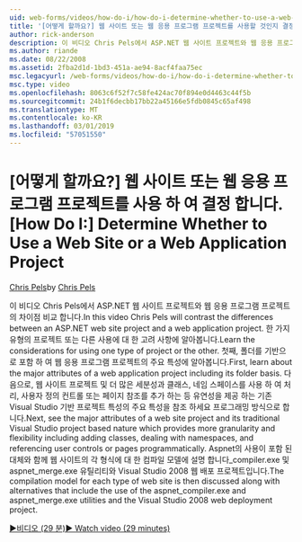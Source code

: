 ```yaml
---
uid: web-forms/videos/how-do-i/how-do-i-determine-whether-to-use-a-web-site-or-a-web-application-project
title: '[어떻게 할까요?] 웹 사이트 또는 웹 응용 프로그램 프로젝트를 사용할 것인지 결정 | Microsoft Docs'
author: rick-anderson
description: 이 비디오 Chris Pels에서 ASP.NET 웹 사이트 프로젝트와 웹 응용 프로그램 프로젝트의 차이점 비교 합니다. 사용 시 고려 사항에 알아봅니다.
ms.author: riande
ms.date: 08/22/2008
ms.assetid: 2fba2d1d-1bd3-451a-ae94-8acf4faa75ec
msc.legacyurl: /web-forms/videos/how-do-i/how-do-i-determine-whether-to-use-a-web-site-or-a-web-application-project
msc.type: video
ms.openlocfilehash: 8063c6f52f7c58fe424ac70f894e0d4463c44f5b
ms.sourcegitcommit: 24b1f6decbb17bb22a45166e5fdb0845c65af498
ms.translationtype: MT
ms.contentlocale: ko-KR
ms.lasthandoff: 03/01/2019
ms.locfileid: "57051550"
---
```

<a name="how-do-i-determine-whether-to-use-a-web-site-or-a-web-application-project"></a><span data-ttu-id="fb9f7-104">[어떻게 할까요?] 웹 사이트 또는 웹 응용 프로그램 프로젝트를 사용 하 여 결정 합니다.</span><span class="sxs-lookup"><span data-stu-id="fb9f7-104">[How Do I:] Determine Whether to Use a Web Site or a Web Application Project</span></span>
====================
<span data-ttu-id="fb9f7-105">[Chris Pels](https://twitter.com/chrispels)</span><span class="sxs-lookup"><span data-stu-id="fb9f7-105">by [Chris Pels](https://twitter.com/chrispels)</span></span>

<span data-ttu-id="fb9f7-106">이 비디오 Chris Pels에서 ASP.NET 웹 사이트 프로젝트와 웹 응용 프로그램 프로젝트의 차이점 비교 합니다.</span><span class="sxs-lookup"><span data-stu-id="fb9f7-106">In this video Chris Pels will contrast the differences between an ASP.NET web site project and a web application project.</span></span> <span data-ttu-id="fb9f7-107">한 가지 유형의 프로젝트 또는 다른 사용에 대 한 고려 사항에 알아봅니다.</span><span class="sxs-lookup"><span data-stu-id="fb9f7-107">Learn the considerations for using one type of project or the other.</span></span> <span data-ttu-id="fb9f7-108">첫째, 폴더를 기반으로 포함 하 여 웹 응용 프로그램 프로젝트의 주요 특성에 알아봅니다.</span><span class="sxs-lookup"><span data-stu-id="fb9f7-108">First, learn about the major attributes of a web application project including its folder basis.</span></span> <span data-ttu-id="fb9f7-109">다음으로, 웹 사이트 프로젝트 및 더 많은 세분성과 클래스, 네임 스페이스를 사용 하 여 처리, 사용자 정의 컨트롤 또는 페이지 참조를 추가 하는 등 유연성을 제공 하는 기존 Visual Studio 기반 프로젝트 특성의 주요 특성을 참조 하세요 프로그래밍 방식으로 합니다.</span><span class="sxs-lookup"><span data-stu-id="fb9f7-109">Next, see the major attributes of a web site project and its traditional Visual Studio project based nature which provides more granularity and flexibility including adding classes, dealing with namespaces, and referencing user controls or pages programmatically.</span></span> <span data-ttu-id="fb9f7-110">Aspnet의 사용이 포함 된 대체와 함께 웹 사이트의 각 형식에 대 한 컴파일 모델에 설명 합니다\_compiler.exe 및 aspnet\_merge.exe 유틸리티와 Visual Studio 2008 웹 배포 프로젝트입니다.</span><span class="sxs-lookup"><span data-stu-id="fb9f7-110">The compilation model for each type of web site is then discussed along with alternatives that include the use of the aspnet\_compiler.exe and aspnet\_merge.exe utilities and the Visual Studio 2008 web deployment project.</span></span>

[<span data-ttu-id="fb9f7-111">&#9654;비디오 (29 분)</span><span class="sxs-lookup"><span data-stu-id="fb9f7-111">&#9654; Watch video (29 minutes)</span></span>](https://channel9.msdn.com/Blogs/ASP-NET-Site-Videos/how-do-i-determine-whether-to-use-a-web-site-or-a-web-application-project)
